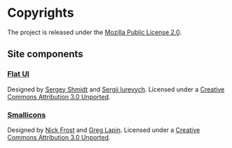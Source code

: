 # Copyrights

The project is released under the [Mozilla Public License 2.0](http://www.mozilla.org/MPL/2.0/).

## Site components

### [Flat UI](http://designmodo.github.io/Flat-UI/)

Designed by [Sergey Shmidt](http://shmidt.in) and [Sergii Iurevych](http://twitter.com/iurevych). Licensed under a [Creative Commons Attribution 3.0 Unported](http://creativecommons.org/licenses/by/3.0/).

### [Smallicons](http://www.smashingmagazine.com/2013/11/29/freebie-smallicons-icon-set/)

Designed by [Nick Frost](http://dribbble.com/gimpo/) and [Greg Lapin](http://dribbble.com/loonyvoyager). Licensed under a [Creative Commons Attribution 3.0 Unported](http://creativecommons.org/licenses/by/3.0/).
